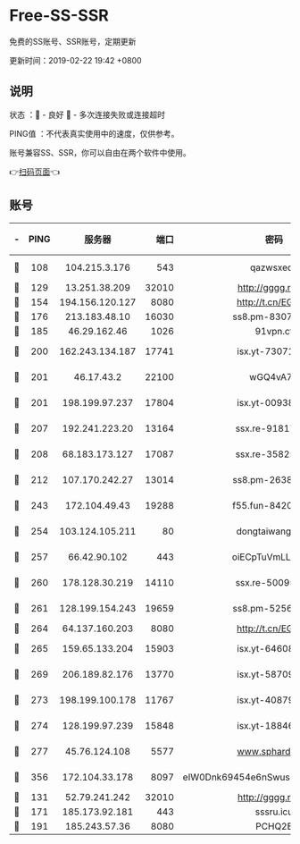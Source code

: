 # Free-SS-SSR

免费的SS账号、SSR账号，定期更新

更新时间：2019-02-22 19:42 +0800

## 说明

状态     ：🙂 - 良好 🙁 - 多次连接失败或连接超时

PING值   ：不代表真实使用中的速度，仅供参考。

账号兼容SS、SSR，你可以自由在两个软件中使用。

👉[扫码页面](https://liesauer.github.io/free-ss-ssr.github.io/)👈

## 账号

|-|PING|服务器|端口|密码|加密方式|区域|
|:----:|:----:|:-----:|-----:|:----:|:----:|:----:|
|🙂|108|104.215.3.176|543|qazwsxedc|aes-256-gcm|JP|
|🙂|129|13.251.38.209|32010|http://gggg.rocks|chacha20|SG|
|🙂|154|194.156.120.127|8080|http://t.cn/EGJIyrl|rc4-md5|RU|
|🙂|176|213.183.48.10|16030|ss8.pm-83073049|rc4-md5|RU|
|🙂|185|46.29.162.46|1026|91vpn.cf|rc4-md5|RU|
|🙂|200|162.243.134.187|17741|isx.yt-73071395|aes-256-cfb|US|
|🙂|201|46.17.43.2|22100|wGQ4vA7D|aes-256-gcm|RU|
|🙂|201|198.199.97.237|17804|isx.yt-00938684|aes-256-cfb|US|
|🙂|207|192.241.223.20|13164|ssx.re-91817588|aes-256-cfb|US|
|🙂|208|68.183.173.127|17087|ssx.re-35825697|aes-256-cfb|US|
|🙂|212|107.170.242.27|13014|ss8.pm-26383123|aes-256-cfb|US|
|🙂|243|172.104.49.43|19288|f55.fun-84203624|aes-256-cfb|SG|
|🙂|254|103.124.105.211|80|dongtaiwang.com|aes-256-cfb|US|
|🙂|257|66.42.90.102|443|oiECpTuVmLLxk4Ts|aes-256-cfb|US|
|🙂|260|178.128.30.219|14110|ssx.re-50095618|aes-256-cfb|SG|
|🙂|261|128.199.154.243|19659|ss8.pm-52569883|aes-256-cfb|SG|
|🙂|264|64.137.160.203|8080|http://t.cn/EGJIyrl|rc4-md5|CA|
|🙂|265|159.65.133.204|15903|isx.yt-64608390|aes-256-cfb|SG|
|🙂|269|206.189.82.176|13770|isx.yt-58709121|aes-256-cfb|SG|
|🙂|273|198.199.100.178|11767|isx.yt-40879146|aes-256-cfb|US|
|🙂|274|128.199.97.239|15848|isx.yt-18846898|aes-256-cfb|SG|
|🙂|277|45.76.124.108|5577|www.sphard.com|aes-256-cfb|AU|
|🙂|356|172.104.33.178|8097|eIW0Dnk69454e6nSwuspv9DmS201tQ0D|aes-256-cfb|SG|
|🙂|131|52.79.241.242|32010|http://gggg.rocks|chacha20|KR|
|🙁|171|185.173.92.181|443|sssru.icu|rc4-md5|RU|
|🙁|191|185.243.57.36|8080|PCHQ2E|rc4-md5|US|
